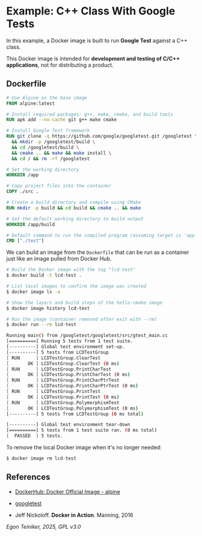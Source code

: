# Example: C++ Class With Google Tests   

In this example, a Docker image is built to run **Google Test** against a C++ class. 

This Docker image is intended for **development and testing of C/C++ applications**, 
not for distributing a product.

## Dockerfile

```dockerfile
# Use Alpine as the base image
FROM alpine:latest

# Install required packages: g++, make, cmake, and build tools
RUN apk add --no-cache git g++ make cmake

# Install Google Test framework
RUN git clone -q https://github.com/google/googletest.git /googletest \
  && mkdir -p /googletest/build \
  && cd /googletest/build \
  && cmake .. && make && make install \
  && cd / && rm -rf /googletest

# Set the working directory
WORKDIR /app

# Copy project files into the container
COPY ./src .

# Create a build directory and compile using CMake
RUN mkdir -p build && cd build && cmake .. && make

# Set the default working directory to build output
WORKDIR /app/build

# Default command to run the compiled program (assuming target is 'app')
CMD ["./test"]
```

We can build an image from the `Dockerfile` that can be run as a container 
just like an image pulled from Docker Hub.

```bash
# Build the Docker image with the tag "lcd-test"
$ docker build -t lcd-test .

# List local images to confirm the image was created
$ docker image ls -a

# Show the layers and build steps of the hello-cmake image
$ docker image history lcd-test

# Run the image (container removed after exit with --rm)
$ docker run --rm lcd-test

Running main() from /googletest/googletest/src/gtest_main.cc
[==========] Running 5 tests from 1 test suite.
[----------] Global test environment set-up.
[----------] 5 tests from LCDTestGroup
[ RUN      ] LCDTestGroup.ClearTest
[       OK ] LCDTestGroup.ClearTest (0 ms)
[ RUN      ] LCDTestGroup.PrintCharTest
[       OK ] LCDTestGroup.PrintCharTest (0 ms)
[ RUN      ] LCDTestGroup.PrintCharPtrTest
[       OK ] LCDTestGroup.PrintCharPtrTest (0 ms)
[ RUN      ] LCDTestGroup.PrintTest
[       OK ] LCDTestGroup.PrintTest (0 ms)
[ RUN      ] LCDTestGroup.PolymorphismTest
[       OK ] LCDTestGroup.PolymorphismTest (0 ms)
[----------] 5 tests from LCDTestGroup (0 ms total)

[----------] Global test environment tear-down
[==========] 5 tests from 1 test suite ran. (0 ms total)
[  PASSED  ] 5 tests.
```

To remove the local Docker image when it's no longer needed:

```bash
$ docker image rm lcd-test
```

## References
* [DockerHub: Docker Official Image - alpine](https://hub.docker.com/_/alpine)

* [googletest](https://github.com/google/googletest)

* Jeff Nickoloff. **Docker in Action**. Manning, 2016 

*Egon Teiniker, 2025, GPL v3.0*

